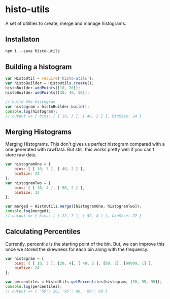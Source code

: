 # histo-utils

A set of utilities to create, merge and manage histograms.

## Installaton

~~~js
npm i --save histo-utils
~~~

## Building a histogram

~~~js
var HistoUtil = require('histo-utils');
var histoBuilder = HistoUtils.create();
histoBuilder.addPoints([10, 20]);
histoBuilder.addPoints([30, 40, 50]);

// build the histogram
var histogram = histoBuilder.build();
console.log(histogram);
// output => { bins: [ [ 10, 3 ], [ 40, 2 ] ], binSize: 24 }
~~~

## Merging Histograms

Merging Histograms. This don't gives us perfect histogram compared with a one generated with rawData. But still, this works pretty well if you can't store raw data.

~~~js
var histogramOne = { 
    bins: [ [ 10, 3 ], [ 40, 2 ] ], 
    binSize: 24 
};
var histogramTwo = { 
    bins: [ [ 10, 4 ], [ 50, 2 ] ], 
    binSize: 32 
};

var merged = HistoUtils.merge([histogramOne, histogramTwo]);
console.log(merged);
// output => { bins: [ [ 22, 7 ], [ 52, 4 ] ], binSize: 27 }
~~~

## Calculating Percentiles

Currently, percentile is the starting point of the bin. But, we can improve this once we stored the skewness for each bin along with the frequency.

~~~js
var histogram = { 
    bins: [ [ 10, 3 ], [20, 4], [ 40, 2 ], [80, 2], [99999, 1] ], 
    binSize: 24 
};

var percentiles = HistoUtils.getPercentiles(histogram, [50, 95, 99]);
console.log(percentiles);
// output => { '50': 20, '95': 80, '99': 80 }
~~~
